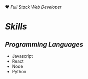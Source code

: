 
:heart:
_Full Stack Web Developer_
# _Skills_

## _Programming Languages_
- Javascript
- React
- Node
- Python 
